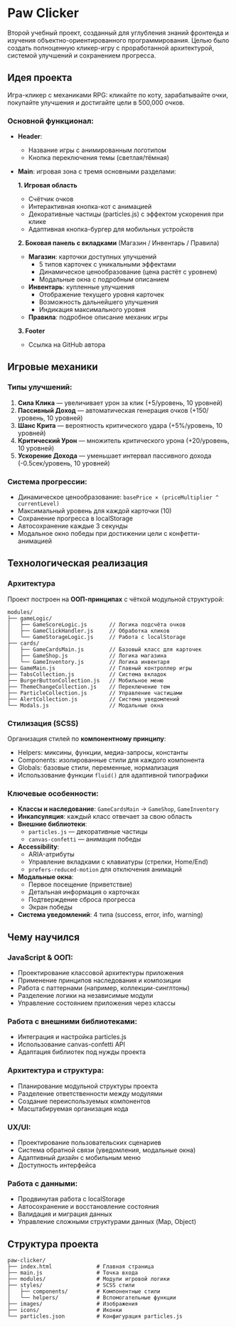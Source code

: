 # Paw Clicker

Второй учебный проект, созданный для углубления знаний фронтенда и изучения объектно-ориентированного программирования. Целью было создать полноценную кликер-игру с проработанной архитектурой, системой улучшений и сохранением прогресса.

## Идея проекта

Игра-кликер с механиками RPG: кликайте по коту, зарабатывайте очки, покупайте улучшения и достигайте цели в 500,000 очков.

### Основной функционал:

* **Header**: 
  * Название игры с анимированным логотипом
  * Кнопка переключения темы (светлая/тёмная)

* **Main**: игровая зона с тремя основными разделами:
  
  **1. Игровая область**
  * Счётчик очков
  * Интерактивная кнопка-кот с анимацией
  * Декоративные частицы (particles.js) с эффектом ускорения при клике
  * Адаптивная кнопка-бургер для мобильных устройств

  **2. Боковая панель с вкладками** (Магазин / Инвентарь / Правила)
  * **Магазин**: карточки доступных улучшений
    * 5 типов карточек с уникальными эффектами
    * Динамическое ценообразование (цена растёт с уровнем)
    * Модальные окна с подробным описанием
  * **Инвентарь**: купленные улучшения
    * Отображение текущего уровня карточек
    * Возможность дальнейшего улучшения
    * Индикация максимального уровня
  * **Правила**: подробное описание механик игры

  **3. Footer**
  * Ссылка на GitHub автора

## Игровые механики

### Типы улучшений:
1. **Сила Клика** — увеличивает урон за клик (+5/уровень, 10 уровней)
2. **Пассивный Доход** — автоматическая генерация очков (+150/уровень, 10 уровней)
3. **Шанс Крита** — вероятность критического удара (+5%/уровень, 10 уровней)
4. **Критический Урон** — множитель критического урона (+20/уровень, 10 уровней)
5. **Ускорение Дохода** — уменьшает интервал пассивного дохода (-0.5сек/уровень, 10 уровней)

### Система прогрессии:
* Динамическое ценообразование: `basePrice × (priceMultiplier ^ currentLevel)`
* Максимальный уровень для каждой карточки (10)
* Сохранение прогресса в localStorage
* Автосохранение каждые 3 секунды
* Модальное окно победы при достижении цели с конфетти-анимацией

## Технологическая реализация

### Архитектура
Проект построен на **ООП-принципах** с чёткой модульной структурой:

```
modules/
├── gameLogic/
│   ├── GameScoreLogic.js       // Логика подсчёта очков
│   ├── GameClickHandler.js     // Обработка кликов
│   └── GameStorageLogic.js     // Работа с localStorage
├── cards/
│   ├── GameCardsMain.js        // Базовый класс для карточек
│   ├── GameShop.js             // Логика магазина
│   └── GameInventory.js        // Логика инвентаря
├── GameMain.js                 // Главный контроллер игры
├── TabsCollection.js           // Система вкладок
├── BurgerButtonCollection.js   // Мобильное меню
├── ThemeChangeCollection.js    // Переключение тем
├── ParticleCollection.js       // Управление частицами
├── AlertCollection.js          // Система уведомлений
└── Modals.js                   // Модальные окна
```

### Стилизация (SCSS)
Организация стилей по **компонентному принципу**:
* Helpers: миксины, функции, медиа-запросы, константы
* Components: изолированные стили для каждого компонента
* Globals: базовые стили, переменные, нормализация
* Использование функции `fluid()` для адаптивной типографики

### Ключевые особенности:
* **Классы и наследование**: `GameCardsMain` → `GameShop`, `GameInventory`
* **Инкапсуляция**: каждый класс отвечает за свою область
* **Внешние библиотеки**: 
  * `particles.js` — декоративные частицы
  * `canvas-confetti` — анимация победы
* **Accessibility**: 
  * ARIA-атрибуты
  * Управление вкладками с клавиатуры (стрелки, Home/End)
  * `prefers-reduced-motion` для отключения анимаций
* **Модальные окна**:
  * Первое посещение (приветствие)
  * Детальная информация о карточках
  * Подтверждение сброса прогресса
  * Экран победы
* **Система уведомлений**: 4 типа (success, error, info, warning)

## Чему научился

### JavaScript & ООП:
* Проектирование классовой архитектуры приложения
* Применение принципов наследования и композиции
* Работа с паттернами (например, коллекции-синглтоны)
* Разделение логики на независимые модули
* Управление состоянием приложения через классы

### Работа с внешними библиотеками:
* Интеграция и настройка particles.js
* Использование canvas-confetti API
* Адаптация библиотек под нужды проекта

### Архитектура и структура:
* Планирование модульной структуры проекта
* Разделение ответственности между модулями
* Создание переиспользуемых компонентов
* Масштабируемая организация кода

### UX/UI:
* Проектирование пользовательских сценариев
* Система обратной связи (уведомления, модальные окна)
* Адаптивный дизайн с мобильным меню
* Доступность интерфейса

### Работа с данными:
* Продвинутая работа с localStorage
* Автосохранение и восстановление состояния
* Валидация и миграция данных
* Управление сложными структурами данных (Map, Object)

## Структура проекта

```
paw-clicker/
├── index.html              # Главная страница
├── main.js                 # Точка входа
├── modules/                # Модули игровой логики
├── styles/                 # SCSS стили
│   ├── components/         # Компонентные стили
│   └── helpers/            # Вспомогательные функции
├── images/                 # Изображения
├── icons/                  # Иконки
└── particles.json          # Конфигурация particles.js
```
